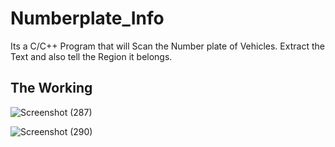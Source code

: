 # Numberplate_Info
Its a C/C++ Program that will Scan the Number plate of Vehicles. Extract the Text and also tell the Region it belongs. 

## The Working


![Screenshot (287)](https://user-images.githubusercontent.com/96433751/210532887-7b5d3fad-358d-46ba-8b60-9037600d11d7.png)



![Screenshot (290)](https://user-images.githubusercontent.com/96433751/210533155-b11b9db1-712d-45b1-b875-f67a16600f75.png)
